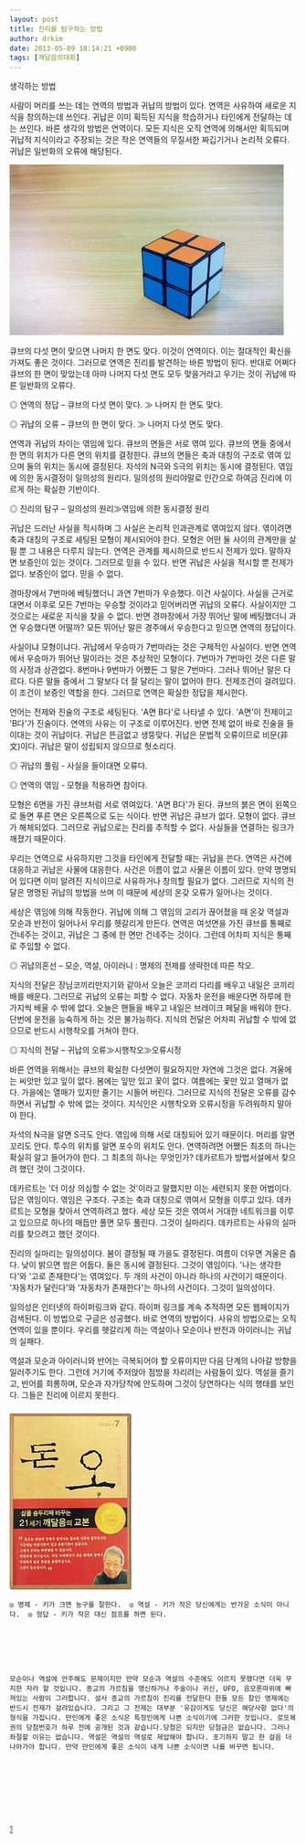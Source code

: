 ```yaml
---
layout: post
title: 진리를 탐구하는 방법
author: drkim
date: 2013-05-09 18:14:21 +0900
tags: [깨달음의대화]
---
```

생각하는 방법 


  


사람이 머리를 쓰는 데는 연역의 방법과 귀납의 방법이 있다. 연역은 사유하여 새로운 지식을 창의하는데 쓰인다. 귀납은 이미 획득된 지식을 학습하거나 타인에게 전달하는 데는 쓰인다. 바른 생각의 방법은 연역이다. 모든 지식은 오직 연역에 의해서만 획득되며 귀납적 지식이라고 주장되는 것은 작은 연역들의 무질서한 짜깁기거나 논리적 오류다. 귀납은 일반화의 오류에 해당된다. 


  


 ![](/files/attach/images/198/884/348/7890.jpg)





큐브의 다섯 면이 맞으면 나머지 한 면도 맞다. 이것이 연역이다. 이는 절대적인 확신을 가져도 좋은 것이다. 그러므로 연역은 진리를 발견하는 바른 방법이 된다. 반대로 어쩌다 큐브의 한 면이 맞았는데 아마 나머지 다섯 면도 모두 맞을거라고 우기는 것이 귀납에 따른 일반화의 오류다. 


  


◎ 연역의 정답 – 큐브의 다섯 면이 맞다. ≫ 나머지 한 면도 맞다. 

◎ 귀납의 오류 – 큐브의 한 면이 맞다. ≫ 나머지 다섯 면도 맞다. 


  


연역과 귀납의 차이는 엮임에 있다. 큐브의 면들은 서로 엮여 있다. 큐브의 면들 중에서 한 면의 위치가 다른 면의 위치를 결정한다. 큐브의 면들은 축과 대칭의 구조로 엮여 있으며 둘의 위치는 동시에 결정된다. 자석의 N극와 S극의 위치는 동시에 결정된다. 엮임에 의한 동시결정이 일의성의 원리다. 일의성의 원리야말로 인간으로 하여금 진리에 이르게 하는 확실한 기반이다. 


  


◎ 진리의 탐구 – 일의성의 원리≫엮임에 의한 동시결정 원리 


  


귀납은 드러난 사실을 적시하며 그 사실은 논리적 인과관계로 엮여있지 않다. 엮이려면 축과 대칭의 구조로 세팅된 모형이 제시되어야 한다. 모형은 어떤 둘 사이의 관계만을 살필 뿐 그 내용은 다루지 않는다. 연역은 관계를 제시하므로 반드시 전제가 있다. 말하자면 보증인이 있는 것이다. 그러므로 믿을 수 있다. 반면 귀납은 사실을 적시할 뿐 전제가 없다. 보증인이 없다. 믿을 수 없다. 


  


경마장에서 7번마에 베팅했더니 과연 7번마가 우승했다. 이건 사실이다. 사실을 근거로 대면서 이후로 모든 7번마는 우승할 것이라고 믿어버리면 귀납의 오류다. 사실이지만 그것으로는 새로운 지식을 찾을 수 없다. 반면 경마장에서 가장 뛰어난 말에 베팅했더니 과연 우승했다면 어떨까? 모든 뛰어난 말은 경주에서 우승한다고 믿으면 연역의 정답이다. 


  


사실이냐 모형이냐다. 귀납에서 우승마가 7번마라는 것은 구체적인 사실이다. 반면 연역에서 우승마가 뛰어난 말이라는 것은 추상적인 모형이다. 7번마가 7번마인 것은 다른 말의 사정과 상관없다. 8번마나 9번마가 어쨌든 그 말은 7번마다. 그러나 뛰어난 말은 다르다. 다른 말들 중에서 그 말보다 더 잘 달리는 말이 없어야 한다. 전제조건이 걸려있다. 이 조건이 보증인 역할을 한다. 그러므로 연역은 확실한 정답을 제시한다. 


  


언어는 전제와 진술의 구조로 세팅된다. 'A면 B다'로 나타낼 수 있다. 'A면'이 전제이고 'B다'가 진술이다. 연역의 사유는 이 구조로 이루어진다. 반면 전제 없이 바로 진술을 들이대는 것이 귀납이다. 귀납은 뜬금없고 생뚱맞다. 귀납은 문법적 오류이므로 비문(非文)이다. 귀납은 말이 성립되지 않으므로 헛소리다. 


  


◎ 귀납의 풀림 - 사실을 들이대면 오류다.

◎ 연역의 엮임 - 모형을 적용하면 참이다. 


  


모형은 6면을 가진 큐브처럼 서로 엮여있다. 'A면 B다'가 된다. 큐브의 붉은 면이 왼쪽으로 돌면 푸른 면은 오른쪽으로 도는 식이다. 반면 귀납은 큐브가 없다. 모형이 없다. 큐브가 해체되었다. 그러므로 귀납으로는 진리를 추적할 수 없다. 사실들을 연결하는 링크가 깨졌기 때문이다. 


  


우리는 연역으로 사유하지만 그것을 타인에게 전달할 때는 귀납을 쓴다. 연역은 사건에 대응하고 귀납은 사물에 대응한다. 사건은 이름이 없고 사물은 이름이 있다. 만약 명명되어 있다면 이미 알려진 지식이므로 사유하거나 창의할 필요가 없다. 그러므로 지식의 전달은 명명된 귀납의 방법을 쓰며 이 때문에 세상의 온갖 오류가 일어나는 것이다. 


  


세상은 엮임에 의해 작동한다. 귀납에 의해 그 엮임의 고리가 끊어졌을 때 온갖 역설과 모순과 반전이 일어나서 우리를 헷갈리게 만든다. 연역은 여섯면을 가진 큐브를 통째로 건네주는 것이고, 귀납은 그 중에 한 면만 건네주는 것이다. 그런데 어차피 지식은 통째로 주입할 수 없다. 



◎ 귀납의혼선 – 모순, 역설, 아이러니 : 명제의 전제를 생략한데 따른 착오.


  


지식의 전달은 장님코끼리만지기와 같아서 오늘은 코끼리 다리를 배우고 내일은 코끼리 배를 배운다. 그러므로 귀납의 오류는 피할 수 없다. 자동차 운전을 배운다면 하루에 한가지씩 배울 수 밖에 없다. 오늘은 핸들을 배우고 내일은 브레이크 페달을 배워야 한다. 단번에 운전을 능숙하게 하는 것은 불가능하다. 지식의 전달은 어차피 귀납할 수 밖에 없으므로 반드시 시행착오를 거쳐야 한다. 


  


◎ 지식의 전달 – 귀납의 오류≫시행착오≫오류시정 


  


바른 연역을 위해서는 큐브의 확실한 다섯면이 필요하지만 자연에 그것은 없다. 겨울에는 씨앗만 있고 잎이 없다. 봄에는 잎만 있고 꽃이 없다. 여름에는 꽃만 있고 열매가 없다. 가을에는 열매가 있지만 줄기는 시들어 버린다. 그러므로 지식의 전달은 오류를 감수하면서 귀납할 수 밖에 없는 것이다. 지식인은 시행착오와 오류시정을 두려워하지 말아야 한다. 


  


자석의 N극을 알면 S극도 안다. 엮임에 의해 서로 대칭되어 있기 때문이다. 머리를 알면 꼬리도 안다. 투수의 위치를 알면 포수의 위치도 안다. 연역하려면 어쨌든 최초의 하나는 확실히 알고 들어가야 한다. 그 최초의 하나는 무엇인가? 데카르트가 방법서설에서 찾으려 했던 것이 그것이다. 


  


데카르트는 '더 이상 의심할 수 없는 것'이라고 말했지만 이는 세련되지 못한 어법이다. 답은 엮임이다. 엮임은 구조다. 구조는 축과 대칭으로 엮여서 모형을 이루고 있다. 데카르트는 모형을 찾아서 연역하려고 했다. 세상 모든 것은 엮여서 거대한 네트워크를 이루고 있으므로 하나의 매듭만 풀면 모두 풀린다. 그것이 실마리다. 데카르트는 사유의 실마리를 찾으려고 했던 것이다. 


  


진리의 실마리는 일의성이다. 봄이 결정될 때 가을도 결정된다. 여름이 더우면 겨울은 춥다. 낮이 밝으면 밤은 어둡다. 둘은 동시에 결정된다. 그것이 엮임이다. '나는 생각한다'와 '고로 존재한다'는 엮여있다. 두 개의 사건이 아니라 하나의 사건이기 때문이다. '자동차가 달린다'와 '자동차가 존재한다'는 하나의 사건이다. 그것이 일의성이다. 


  


일의성은 인터넷의 하이퍼링크와 같다. 하이퍼 링크를 계속 추적하면 모든 웹페이지가 검색된다. 이 방법으로 구글은 성공했다. 바로 연역의 방법이다. 사유의 방법으로는 오직 연역이 있을 뿐이다. 우리를 헷갈리게 하는 역설이나 모순이나 반전과 아이러니는 귀납의 실패다. 


  


역설과 모순과 아이러니와 반어는 극복되어야 할 오류이지만 다음 단계의 나아갈 방향을 일러주기도 한다. 그런데 거기에 주저앉아 점방을 차리려는 사람들이 있다. 역설을 즐기고, 반어를 희롱하며, 모순과 자가당착에 안도하며 그것이 당연하다는 식의 행태를 보인다. 그들은 진리에 이르지 못한다. 


  




 ###


  





  ![](/files/attach/images/198/727/315/55.JPG) 
  
  
  
  
  
  
  
  
    ◎ 명제 - 키가 크면 농구를 잘한다.  ◎ 역설 - 키가 작은 당신에게는 반가운 소식이 아니다.  ◎ 정답 - 키가 작은 대신 점프를 하면 된다.
  
  
  
  
  
  
    모순이나 역설에 안주해도 문제이지만 만약 모순과 역설의 수준에도 이르지 못했다면 더욱 무지한 자라 할 것입니다. 종교의 가르침을 맹신하거나 주술이나 귀신, UFO, 음모론따위에 빠져있는 사람이 그러합니다. 설사 종교의 가르침이 진리를 전달한다 한들 모든 참인 명제에는 반드시 전제가 걸려있습니다. 그리고 그 전제는 대부분 '유감이게도 당신은 해당사항 없다'의 형식을 가집니다. 만인에게 좋은 소식은 특정인에게 나쁜 소식이기에 그러한 것입니다. 로또복권의 당첨번호가 하루 전에 공개된 것과 같습니다.당첨은 되지만 당첨금은 없습니다. 그러나 좌절할 이유는 없습니다. 역설은 역설의 역설로 제압해야 합니다. 포기하지 말고 한 걸음 더 나아가야 합니다. 만약 만인에게 좋은 소식이 내게 나쁜 소식이면 나를 바꾸면 됩니다. 
  
  
  
  
  
  
  
  
    ∑ 
  
  
  
  
  
  
  
  
  
  
  
  
  
  
  
  
  
  
  
  
  
  
  
  
  
  
  
  
  
  
  
  
  
  
  
  
  
  
  
  
  
  
  
  
  
